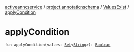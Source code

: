 [activeannoservice](../../index.md) / [project.annotationschema](../index.md) / [ValuesExist](index.md) / [applyCondition](./apply-condition.md)

# applyCondition

`fun applyCondition(values: `[`Set`](https://kotlinlang.org/api/latest/jvm/stdlib/kotlin.collections/-set/index.html)`<`[`String`](https://kotlinlang.org/api/latest/jvm/stdlib/kotlin/-string/index.html)`>): `[`Boolean`](https://kotlinlang.org/api/latest/jvm/stdlib/kotlin/-boolean/index.html)